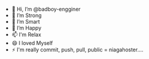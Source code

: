 - 👋 Hi, I’m @badboy-engginer
- 👀 I’m Strong
- 🌱 I’m Smart
- 💞️ I’m Happy
- 📫 I'm Relax
- 😄 I loved Myself
- ⚡ I'm really commit, push, pull, public = niagahoster....

<!---
badboy-engginer/badboy-engginer is a ✨ special ✨ repository because its `README.md` (this file) appears on your GitHub profile.
You can click the Preview link to take a look at your changes.
--->
